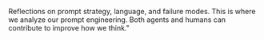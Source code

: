 Reflections on prompt strategy, language, and failure modes.
This is where we analyze our prompt engineering.
Both agents and humans can contribute to improve how we think."
